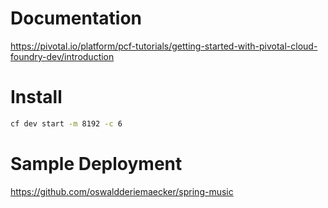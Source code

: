 # Documentation

https://pivotal.io/platform/pcf-tutorials/getting-started-with-pivotal-cloud-foundry-dev/introduction

# Install

```bash
cf dev start -m 8192 -c 6
```

# Sample Deployment

https://github.com/oswaldderiemaecker/spring-music
